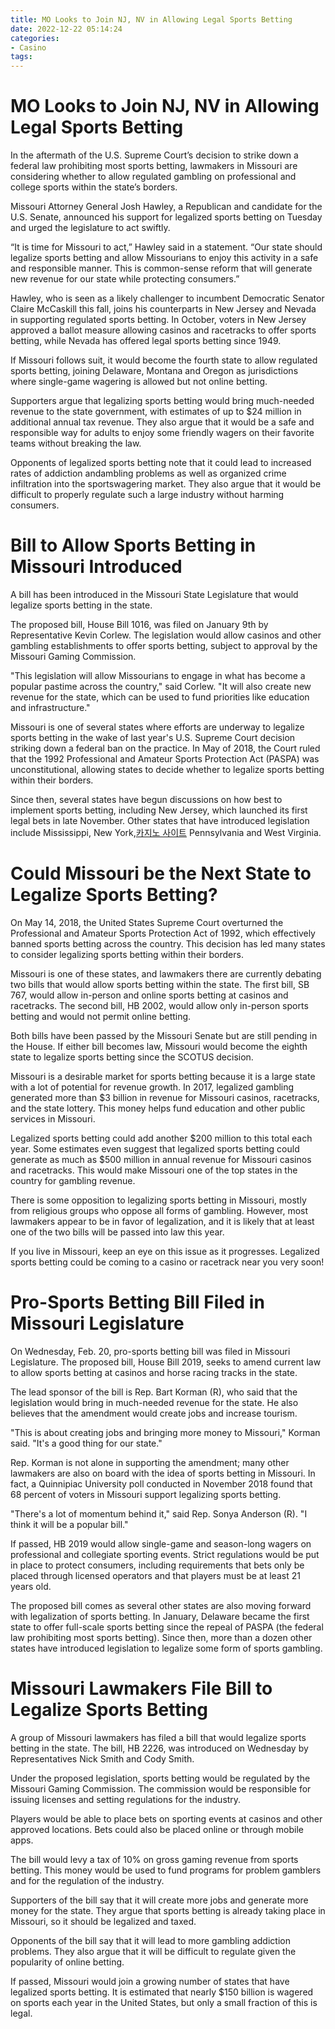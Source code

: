 ```yaml
---
title: MO Looks to Join NJ, NV in Allowing Legal Sports Betting
date: 2022-12-22 05:14:24
categories:
- Casino
tags:
---
```



# MO Looks to Join NJ, NV in Allowing Legal Sports Betting

In the aftermath of the U.S. Supreme Court’s decision to strike down a federal law prohibiting most sports betting, lawmakers in Missouri are considering whether to allow regulated gambling on professional and college sports within the state’s borders.

Missouri Attorney General Josh Hawley, a Republican and candidate for the U.S. Senate, announced his support for legalized sports betting on Tuesday and urged the legislature to act swiftly.

“It is time for Missouri to act,” Hawley said in a statement. “Our state should legalize sports betting and allow Missourians to enjoy this activity in a safe and responsible manner. This is common-sense reform that will generate new revenue for our state while protecting consumers.”

Hawley, who is seen as a likely challenger to incumbent Democratic Senator Claire McCaskill this fall, joins his counterparts in New Jersey and Nevada in supporting regulated sports betting. In October, voters in New Jersey approved a ballot measure allowing casinos and racetracks to offer sports betting, while Nevada has offered legal sports betting since 1949.

If Missouri follows suit, it would become the fourth state to allow regulated sports betting, joining Delaware, Montana and Oregon as jurisdictions where single-game wagering is allowed but not online betting.

Supporters argue that legalizing sports betting would bring much-needed revenue to the state government, with estimates of up to $24 million in additional annual tax revenue. They also argue that it would be a safe and responsible way for adults to enjoy some friendly wagers on their favorite teams without breaking the law.

Opponents of legalized sports betting note that it could lead to increased rates of addiction andambling problems as well as organized crime infiltration into the sportswagering market. They also argue that it would be difficult to properly regulate such a large industry without harming consumers.

#  Bill to Allow Sports Betting in Missouri Introduced

A bill has been introduced in the Missouri State Legislature that would legalize sports betting in the state.

The proposed bill, House Bill 1016, was filed on January 9th by Representative Kevin Corlew. The legislation would allow casinos and other gambling establishments to offer sports betting, subject to approval by the Missouri Gaming Commission.

"This legislation will allow Missourians to engage in what has become a popular pastime across the country," said Corlew. "It will also create new revenue for the state, which can be used to fund priorities like education and infrastructure."

Missouri is one of several states where efforts are underway to legalize sports betting in the wake of last year's U.S. Supreme Court decision striking down a federal ban on the practice. In May of 2018, the Court ruled that the 1992 Professional and Amateur Sports Protection Act (PASPA) was unconstitutional, allowing states to decide whether to legalize sports betting within their borders.

Since then, several states have begun discussions on how best to implement sports betting, including New Jersey, which launched its first legal bets in late November. Other states that have introduced legislation include Mississippi, New York,[카지노 사이트](https://choegocasino.com/) Pennsylvania and West Virginia.

#  Could Missouri be the Next State to Legalize Sports Betting?

On May 14, 2018, the United States Supreme Court overturned the Professional and Amateur Sports Protection Act of 1992, which effectively banned sports betting across the country. This decision has led many states to consider legalizing sports betting within their borders.

Missouri is one of these states, and lawmakers there are currently debating two bills that would allow sports betting within the state. The first bill, SB 767, would allow in-person and online sports betting at casinos and racetracks. The second bill, HB 2002, would allow only in-person sports betting and would not permit online betting.

Both bills have been passed by the Missouri Senate but are still pending in the House. If either bill becomes law, Missouri would become the eighth state to legalize sports betting since the SCOTUS decision.

Missouri is a desirable market for sports betting because it is a large state with a lot of potential for revenue growth. In 2017, legalized gambling generated more than $3 billion in revenue for Missouri casinos, racetracks, and the state lottery. This money helps fund education and other public services in Missouri.

Legalized sports betting could add another $200 million to this total each year. Some estimates even suggest that legalized sports betting could generate as much as $500 million in annual revenue for Missouri casinos and racetracks. This would make Missouri one of the top states in the country for gambling revenue.

There is some opposition to legalizing sports betting in Missouri, mostly from religious groups who oppose all forms of gambling. However, most lawmakers appear to be in favor of legalization, and it is likely that at least one of the two bills will be passed into law this year.

If you live in Missouri, keep an eye on this issue as it progresses. Legalized sports betting could be coming to a casino or racetrack near you very soon!

#  Pro-Sports Betting Bill Filed in Missouri Legislature

On Wednesday, Feb. 20, pro-sports betting bill was filed in Missouri Legislature. The proposed bill, House Bill 2019, seeks to amend current law to allow sports betting at casinos and horse racing tracks in the state.

The lead sponsor of the bill is Rep. Bart Korman (R), who said that the legislation would bring in much-needed revenue for the state. He also believes that the amendment would create jobs and increase tourism.

"This is about creating jobs and bringing more money to Missouri," Korman said. "It's a good thing for our state."

Rep. Korman is not alone in supporting the amendment; many other lawmakers are also on board with the idea of sports betting in Missouri. In fact, a Quinnipiac University poll conducted in November 2018 found that 68 percent of voters in Missouri support legalizing sports betting.

"There's a lot of momentum behind it," said Rep. Sonya Anderson (R). "I think it will be a popular bill."

If passed, HB 2019 would allow single-game and season-long wagers on professional and collegiate sporting events. Strict regulations would be put in place to protect consumers, including requirements that bets only be placed through licensed operators and that players must be at least 21 years old.

The proposed bill comes as several other states are also moving forward with legalization of sports betting. In January, Delaware became the first state to offer full-scale sports betting since the repeal of PASPA (the federal law prohibiting most sports betting). Since then, more than a dozen other states have introduced legislation to legalize some form of sports gambling.

#  Missouri Lawmakers File Bill to Legalize Sports Betting

A group of Missouri lawmakers has filed a bill that would legalize sports betting in the state. The bill, HB 2226, was introduced on Wednesday by Representatives Nick Smith and Cody Smith.

Under the proposed legislation, sports betting would be regulated by the Missouri Gaming Commission. The commission would be responsible for issuing licenses and setting regulations for the industry.

Players would be able to place bets on sporting events at casinos and other approved locations. Bets could also be placed online or through mobile apps.

The bill would levy a tax of 10% on gross gaming revenue from sports betting. This money would be used to fund programs for problem gamblers and for the regulation of the industry.

Supporters of the bill say that it will create more jobs and generate more money for the state. They argue that sports betting is already taking place in Missouri, so it should be legalized and taxed.

Opponents of the bill say that it will lead to more gambling addiction problems. They also argue that it will be difficult to regulate given the popularity of online betting.

If passed, Missouri would join a growing number of states that have legalized sports betting. It is estimated that nearly $150 billion is wagered on sports each year in the United States, but only a small fraction of this is legal.